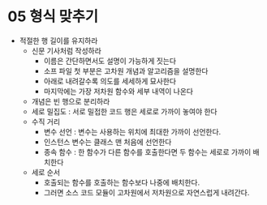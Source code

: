# 05 형식 맞추기
- 적절한 행 길이를 유지하라
    - 신문 기사처럼 작성하라
        - 이름은 간단하면서도 설명이 가능하게 짓는다
        - 소프 파일 첫 부분은 고차원 개념과 알고리즘을 설명한다
        - 아래로 내려갈수록 의도를 세세하게 묘사한다
        - 마지막에는 가장 저차원 함수와 세부 내역이 나온다
    - 개념은 빈 행으로 분리하라
    - 세로 밀집도 : 서로 밀접한 코드 행은 세로로 가까이 놓여야 한다
    - 수직 거리
        - 변수 선언 : 변수는 사용하는 위치에 최대한 가까이 선언한다.
        - 인스턴스 변수는 클래스 맨 처음에 선언한다
        - 종속 함수 : 한 함수가 다른 함수를 호출한다면 두 함수는 세로로 가까이 배치한다
    - 세로 순서
        - 호출되는 함수를 호출하는 함수보다 나중에 배치한다.
        - 그러면 소스 코드 모듈이 고차원에서 저차원으로 자연스럽게 내려간다.